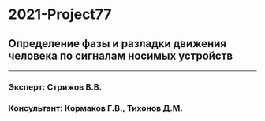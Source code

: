 # 2021-Project77
## Определение фазы и разладки движения человека по сигналам носимых устройств
___

### Эксперт: Стрижов В.В.
### Консультант: Кормаков Г.В., Тихонов Д.М.
